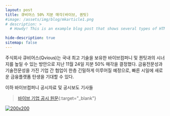 ```yaml
---
layout: post
title: 큐비어스 50% 지분 매각(바이브, 퀀팃)
#image: /assets/img/blog/mkarticle1.png
# description: >
  # Howdy! This is an example blog post that shows several types of HTML content supported in this theme.

hide-description: true
sitemap: false
---
```


주식회사 큐비어스(Qvious)는 국내 최고 기술을 보유한 바이브컴퍼니 및 퀀팃과의 시너지를 높일 수 있는 방안으로 지난 11월 24일 지분 50% 매각을 결정했다.
금융전문성과 기술전문성을 가진 기업 간 협업이 한층 긴밀하게 이루어질 예정으로, 빠른 시일에 새로운 금융플랫폼 탄생을 기대할 수 있다.

이하 바이브컴퍼니 공시자료 및 공시보도 기사들

> [바이브 기업 공시 원문](https://vaiv.irpage.co.kr/#/main?irnews=46721&lang=kr){:target="_blank"}


[![200x200](/assets/img/blog/vaivir.png)](https://www.wowtv.co.kr/NewsCenter/News/Read?articleId=A202111240298)
